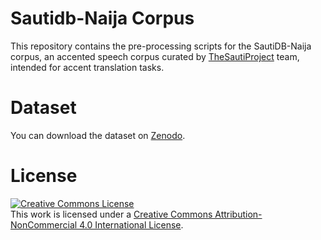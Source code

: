 # Sautidb-Naija Corpus
This repository contains the pre-processing scripts for the SautiDB-Naija corpus, an accented speech corpus curated by [TheSautiProject](sautiproject.com) team, intended for accent translation tasks.


# Dataset
You can download the dataset on <a rel="dataset" href="https://zenodo.org/record/4561842#.YEE_MpNKhGo">Zenodo</a>.



# License

<a rel="license" href="http://creativecommons.org/licenses/by-nc/4.0/"><img alt="Creative Commons License" style="border-width:0" src="https://i.creativecommons.org/l/by-nc/4.0/88x31.png" /></a><br />This work is licensed under a <a rel="license" href="http://creativecommons.org/licenses/by-nc/4.0/">Creative Commons Attribution-NonCommercial 4.0 International License</a>.
